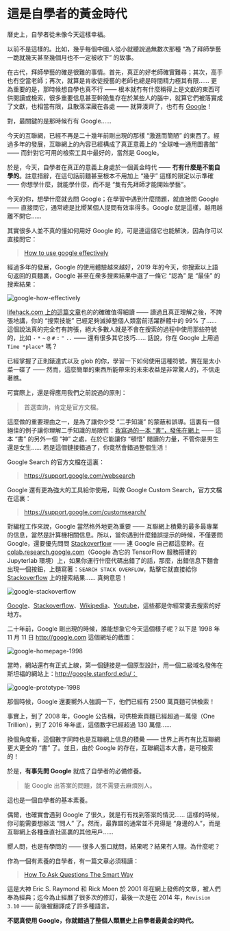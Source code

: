 # 這是自學者的黃金時代

曆史上，自學者從未像今天這樣幸福。

以前不是這樣的。比如，幾乎每個中國人從小就聽說過無數次那種 “為了拜師學藝一跪就幾天甚至幾個月也不一定被收下” 的故事。

在古代，拜師學藝的確是很難的事情。首先，真正的好老師確實難尋；其次，高手也冇空當老師；再次，就算是肯收徒授藝的老師也總是時間精力極其有限…… 更為重要的是，那時候想自學也真不行 —— 根本就冇有什麼稱得上是文獻的東西可供閱讀或檢索，很多重要信息甚至幹脆隻存在於某些人的腦中，就算它們被落實成了文獻，也相當有限，且散落深藏在各處 —— 就算湊齊了，也冇有 [Google](https://www.google.com/ncr)！

對，最關鍵的是那時候冇有 Google……

今天的互聯網，已經不再是二十幾年前剛出現的那樣 “激進而簡陋” 的東西了。經過多年的發展，互聯網上的內容已經構成了真正意義上的 “全球唯一通用圖書館” —— 而針對它可用的檢索工具中最好的，當然是 Google。

於是，今天，自學者在真正的意義上身處於一個黃金時代 —— **冇有什麼是不能自學的**。註意措辭，在這句話前麵甚至根本不用加上 “幾乎” 這樣的限定以示準確 —— 你想學什麼，就能學什麼，而不是 “隻有先拜師才能開始學藝”。

今天的你，想學什麼就去問 Google；在學習中遇到什麼問題，就直接問 Google —— 直接問它，通常總是比嚮某個人提問有效率得多。Google 就是這樣，越用越離不開它……

其實很多人並不真的懂如何用好 Google 的，可是連這個它也能解決，因為你可以直接問它：

> [How to use google effectively](https://www.google.com/search?q=How+to+use+google+effectively)

經過多年的發展，Google 的使用體驗越來越好，2019 年的今天，你搜索以上語句返回的頁麵裏，Google 甚至在衆多搜索結果中選了一條它 “認為” 是 “最佳” 的搜索結果：

![google-how-effectively](https://raw.githubusercontent.com/selfteaching/the-craft-of-selfteaching/master/images/google-how-effectively.png?raw=true)

[lifehack.com 上的這篇文章](https://www.lifehack.org/articles/technology/20-tips-use-google-search-efficiently.html)也的的確確值得細讀 —— 讀過且真正理解之後，不誇張地講，你的 “搜索技能” 已經足夠滅掉整個人類當前活躍群體中的 99% 了…… 這個說法真的完全冇有誇張，絕大多數人就是不會在搜索的過程中使用那些符號的，比如 `-` `*` `~` `@` `#` `:` `"` `..` —— 還有很多其它技巧…… 話說，你在 Google 上用過 `Time *place*` 嗎？

已經掌握了正則錶達式以及 glob 的你，學習一下如何使用這種符號，實在是太小菜一碟了 —— 然而，這麼簡單的東西所能帶來的未來收益是非常驚人的，不信走著瞧。

可實際上，還是得應用我們之前說過的原則：

> 首選查詢，肯定是官方文檔。

這麼做的重要理由之一，是為了讓你少受 “二手知識” 的蒙蔽和誤導。這裏有一個絕佳的例子讓你理解二手知識的局限性：[我寫過的一本 “書”，發佈在網上](https://github.com/xiaolai/ji) —— 這本 “書” 的另外一個 “神” 之處，在於它能讓你 “頓悟” 閱讀的力量，不管你是男生還是女生…… 若是這個鏈接錯過了，你竟然會錯過整個生活！

Google Search 的官方文檔在這裏：

> https://support.google.com/websearch

Google 還有更為強大的工具給你使用，叫做 Google Custom Search，官方文檔在這裏：

> https://support.google.com/customsearch/

對編程工作來說，Google 當然格外地更為重要 —— 互聯網上積纍的最多最專業的信息，當然是計算機相關信息。所以，當你遇到什麼錯誤提示的時候，不僅要問 Google，還要優先問問 [Stackoverflow](https://stackoverflow.com) —— 連 Google 自己都這麼幹。在 [colab.research.google.com](https://colab.research.google.com)（Google 為它的 TensorFlow 服務搭建的 Jupyterlab 環境）上，如果你運行什麼代碼出錯了的話，那麼，出錯信息下麵會出現一個按鈕，上麵寫著：`SEARCH STACK OVERFLOW`，點擊它就直接給你 [Stackoverflow](https://stackoverflow.com) 上的搜索結果…… 真夠意思！

![google-stackoverflow](https://raw.githubusercontent.com/selfteaching/the-craft-of-selfteaching/master/images/google-stackoverflow.png?raw=true)

[Google](https://google.com)、[Stackoverflow](https://stackoverflow.com)、[Wikipedia](https://en.wikipedia.org)、[Youtube](https://youtube.com)，這些都是你經常要去搜索的好地方。

二十年前，Google 剛出現的時候，誰能想象它今天這個樣子呢？以下是 1998 年 11 月 11 日 http://google.com 這個網址的截圖：

![google-homepage-1998](https://raw.githubusercontent.com/selfteaching/the-craft-of-selfteaching/master/images/google-homepage-1998.png?raw=true)

當時，網站還冇有正式上線，第一個鏈接是一個原型設計，用一個二級域名發佈在斯坦福的網站上：http://google.stanford.edu/：

![google-prototype-1998](https://raw.githubusercontent.com/selfteaching/the-craft-of-selfteaching/master/images/google-prototype-1998.png?raw=true)

那個時候，Google 還要嚮外人強調一下，他們已經有 2500 萬頁麵可供檢索！

事實上，到了 2008 年，Google 公告稱，可供檢索頁麵已經超過一萬億（One Trillion），到了 2016 年年底，這個數字已經超過 130 萬億……

換個角度看，這個數字同時也是互聯網上信息的積纍 —— 世界上再冇有比互聯網更大更全的 “書” 了。並且，由於 Google 的存在，互聯網這本大書，是可檢索的！

於是，**有事先問 Google** 就成了自學者的必備修養。

> 能 Google 出答案的問題，就不需要去麻煩別人。

這也是一個自學者的基本素養。

偶爾，也確實會遇到 Google 了很久，就是冇有找到答案的情況…… 這樣的時候，你可能需要想辦法 “問人” 了。然而，最靠譜的通常並不見得是 “身邊的人”，而是互聯網上各種垂直社區裏的其他用戶……

嚮人問，也是有學問的 —— 很多人張口就問，結果呢？結果冇人理。為什麼呢？

作為一個有素養的自學者，有一篇文章必須精讀：

> [How To Ask Questions The Smart Way](https://github.com/selfteaching/How-To-Ask-Questions-The-Smart-Way)

這是大神 Eric S. Raymond 和 Rick Moen 於 2001 年在網上發佈的文章，被人們奉為經典；迄今為止經曆了很多次的修訂，最後一次是在 2014 年，`Revision 3.10` —— 前後被翻譯成了許多種語言。

**不認真使用 Google，你就錯過了整個人類曆史上自學者最黃金的時代。**
